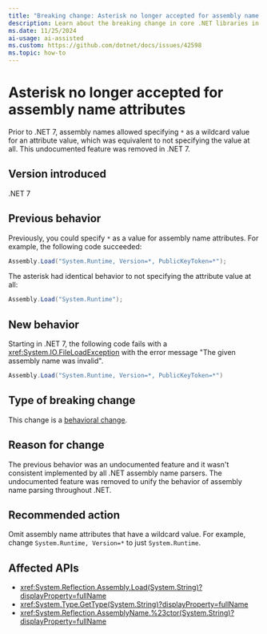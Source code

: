 ```yaml
---
title: "Breaking change: Asterisk no longer accepted for assembly name attributes"
description: Learn about the breaking change in core .NET libraries in .NET 7 where assembly names no longer accept '*' as a wildcard attribute value.
ms.date: 11/25/2024
ai-usage: ai-assisted
ms.custom: https://github.com/dotnet/docs/issues/42598
ms.topic: how-to
---
```


# Asterisk no longer accepted for assembly name attributes

Prior to .NET 7, assembly names allowed specifying `*` as a wildcard value for an attribute value, which was equivalent to not specifying the value at all. This undocumented feature was removed in .NET 7.

## Version introduced

.NET 7

## Previous behavior

Previously, you could specify `*` as a value for assembly name attributes. For example, the following code succeeded:

```csharp
Assembly.Load("System.Runtime, Version=*, PublicKeyToken=*");
```

The asterisk had identical behavior to not specifying the attribute value at all:

```csharp
Assembly.Load("System.Runtime");
```

## New behavior

Starting in .NET 7, the following code fails with a <xref:System.IO.FileLoadException> with the error message "The given assembly name was invalid".

```csharp
Assembly.Load("System.Runtime, Version=*, PublicKeyToken=*")
```

## Type of breaking change

This change is a [behavioral change](../../categories.md#behavioral-change).

## Reason for change

The previous behavior was an undocumented feature and it wasn't consistent implemented by all .NET assembly name parsers. The undocumented feature was removed to unify the behavior of assembly name parsing throughout .NET.

## Recommended action

Omit assembly name attributes that have a wildcard value. For example, change `System.Runtime, Version=*` to just `System.Runtime`.

## Affected APIs

- <xref:System.Reflection.Assembly.Load(System.String)?displayProperty=fullName>
- <xref:System.Type.GetType(System.String)?displayProperty=fullName>
- <xref:System.Reflection.AssemblyName.%23ctor(System.String)?displayProperty=fullName>
